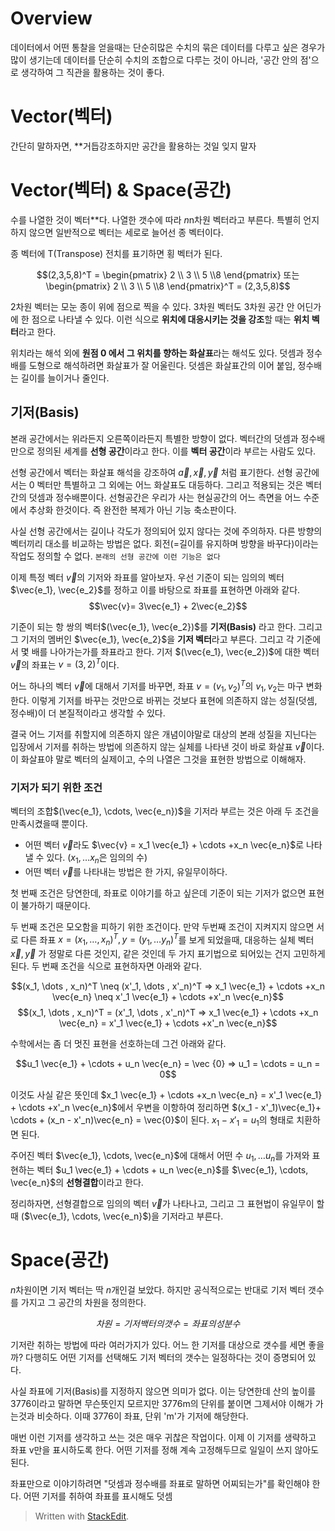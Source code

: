# Overview

데이터에서 어떤 통찰을 얻을때는 단순히많은 수치의 묶은 데이터를 다루고 싶은 경우가 많이 생기는데 데이터를 단순히 수치의 조합으로 다루는 것이 아니라, '공간 안의 점'으로 생각하여 그 직관을 활용하는 것이 좋다. 

# Vector(벡터)

간단히 말하자면, **거듭강조하지만 공간을 활용하는 것일 잊지 말자

# Vector(벡터) & Space(공간)

수를 나열한 것이 벡터**다. 나열한 갯수에 따라 $n$n차원 벡터라고 부른다. 특별히 언지하지 않으면 일반적으로 벡터는 세로로 늘어선 종 벡터이다. 

종 벡터에 T(Transpose) 전치를 표기하면 횡 벡터가 된다. 

$$(2,3,5,8)^T = \begin{pmatrix} 2  \\ 3 \\ 5 \\8 \end{pmatrix} 또는 \begin{pmatrix} 2  \\ 3 \\ 5 \\8 \end{pmatrix}^T = (2,3,5,8)$$

2차원 벡터는 모눈 종이 위에 점으로 찍을 수 있다. 3차원 벡터도 3차원 공간 안 어딘가에 한 점으로 나타낼 수 있다. 이런 식으로 **위치에 대응시키는 것을 강조**할 때는 **위치 벡터**라고 한다. 

위치라는 해석 외에 **원점 0 에서 그 위치를 향하는 화살표**라는 해석도 있다. 덧셈과 정수배를 도형으로 해석하려면 화살표가 잘 어울린다. 덧셈은 화살표간의 이어 붙임, 정수배는 길이를 늘이거나 줄인다. 

## 기저(Basis)

본래 공간에서는 위라든지 오른쪽이라든지 특별한 방향이 없다. 벡터간의 덧셈과 정수배만으로 정의된 세계를 **선형 공간**이라고 한다. 이를 **벡터 공간**이라 부르는 사람도 있다.
 
선형 공간에서 벡터는 화살표 해석을 강조하여 $\vec{a}, \vec{x}, \vec{y}$ 처럼 표기한다. 선형 공간에서는 0 벡터만 특별하고 그 외에는 어느 화살표도 대등하다. 그리고 적용되는 것은 벡터간의 덧셈과 정수배뿐이다. 선형공간은 우리가 사는 현실공간의 어느 측면을 어느 수준에서 추상화 한것이다. 즉 완전한 복제가 아닌 기능 축소판이다. 

사실 선형 공간에서는 길이나 각도가 정의되어 있지 않다는 것에 주의하자. 다른 방향의 벡터끼리 대소를 비교하는 방법은 없다. 회전(=길이를 유지하며 방향을 바꾸다)이라는 작업도 정의할 수 없다. `본래의 선형 공간에 이런 기능은 없다`

이제 특정 벡터 $\vec{v}$의 기저와 좌표를 알아보자. 우선 기준이 되는 임의의 벡터 $\vec{e_1}, \vec{e_2}$를 정하고 이를 바탕으로 좌표를 표현하면 아래와 같다.
$$\vec{v}= 3\vec{e_1} + 2\vec{e_2}$$

기준이 되는 항 쌍의 벡터$(\vec{e_1}, \vec{e_2})$를 **기저(Basis)** 라고 한다. 그리고 그 기저의 멤버인 $\vec{e_1}, \vec{e_2}$을 **기저 벡터**라고 부른다. 
그리고 각 기준에서 몇 배를 나아가는가를 좌표라고 한다. 기저 $(\vec{e_1}, \vec{e_2})$에 대한 벡터 $\vec{v}$의 좌표는 $v = (3, 2)^T$이다. 

어느 하나의 벡터 $\vec{v}$에 대해서 기저를 바꾸면, 좌표 $v = (v_1, v_2)^T$의 $v_1, v_2$는 마구 변화한다. 이렇게 기저를 바꾸는 것만으로 바뀌는 것보다 표현에 의존하지 않는 성질(덧셈, 정수배)이 더 본질적이라고 생각할 수 있다. 

결국 어느 기저를 취할지에 의존하지 않은 개념이야말로 대상의 본래 성질을 지닌다는 입장에서 기저를 취하는 방법에 의존하지 않는 실체를 나타낸 것이 바로 화살표 $\vec{v}$이다. 이 화살표야 말로 벡터의 실제이고, 수의 나열은 그것을 표현한 방법으로 이해해자. 

### 기저가 되기 위한 조건

벡터의 조합$(\vec{e_1}, \cdots, \vec{e_n})$을 기저라 부르는 것은 아래 두 조건을 만족시켰을때 뿐이다. 

* 어떤 벡터 $\vec{v}$라도 $\vec{v} = x_1 \vec{e_1} + \cdots +x_n \vec{e_n}$로 나타낼 수 있다. ($x_1, \dots x_n$은 임의의 수)
* 어떤 벡터 $\vec{v}$를 나타내는 방법은 한 가지, 유일무이하다.

첫 번째 조건은 당연한데, 좌표로 이야기를 하고 싶은데 기준이 되는 기저가 없으면 표현이 불가하기 때문이다. 

두 번째 조건은 모오함을 피하기 위한 조건이다. 만약 두번째 조건이 지켜지지 않으면 서로 다른 좌표 $x= (x_1, \dots , x_n)^T, y = (y_1, \dots y_n)^T$를 보게 되었을때, 대응하는 실체 벡터 $\vec{x}, \vec{y}$ 가 정말로 다른 것인지, 같은 것인데 두 가지 표기법으로 되어있는 건지 고민하게 된다. 두 번째 조건을 식으로 표현하자면 아래와 같다.

$$(x_1, \dots , x_n)^T \neq (x'_1, \dots , x'_n)^T => x_1 \vec{e_1} + \cdots 
+x_n \vec{e_n} \neq x'_1 \vec{e_1} + \cdots +x'_n \vec{e_n}$$$$(x_1, \dots , x_n)^T  = (x'_1, \dots , x'_n)^T => x_1 \vec{e_1} + \cdots 
+x_n \vec{e_n} = x'_1 \vec{e_1} + \cdots +x'_n \vec{e_n}$$ 

수학에서는 좀 더 멋진 표현을 선호하는데 그건 아래와 같다. 

$$u_1 \vec{e_1} + \cdots + u_n \vec{e_n} = \vec {0} => u_1 = \cdots = u_n = 0$$ 

이것도 사실 같은 뜻인데 $x_1 \vec{e_1} + \cdots 
+x_n \vec{e_n} = x'_1 \vec{e_1} + \cdots +x'_n \vec{e_n}$에서 우변을 이항하여 정리하면 $(x_1 - x'_1)\vec{e_1}+ \cdots + (x_n - x'_n)\vec{e_n} = \vec{0}$이 된다. $x_1 - x'_1 =u_1$의 형태로 치환하면 된다. 

주어진 벡터 $\vec{e_1}, \cdots, \vec{e_n}$에 대해서 어떤 수 $u_1, \dots u_n$를 가져와 표현하는 벡터 $u_1 \vec{e_1} + \cdots + u_n \vec{e_n}$를  $\vec{e_1}, \cdots, \vec{e_n}$의 **선형결합**이라고 한다. 

정리하자면, 선형결합으로 임의의 벡터 $\vec{v}$가 나타나고, 그리고 그 표현법이 유일무이 할때 ($\vec{e_1}, \cdots, \vec{e_n}$)을 기저라고 부른다. 

# Space(공간)

$n$차원이면 기저 벡터는 딱 $n$개인걸 보았다. 하지만 공식적으로는 반대로 기저 벡터 갯수를 가지고 그 공간의 차원을 정의한다. 

$$차원 = 기저 백터의 갯수 = 좌표의 성분수$$

기저란 취하는 방법에 따라 여러가지가 있다. 어느 한 기저를 대상으로 갯수를 세면 좋을까? 다행히도 어떤 기저를 선택해도 기저 벡터의 갯수는 일정하다는 것이 증명되어 있다. 

사실 좌표에 기저(Basis)를 지정하지 않으면 의미가 없다. 이는 당연한데 산의 높이를 3776이라고 말하면 무슨뜻인지 모르지만 3776m의 단위를 붙이면 그제서야 이해가 가는것과 비슷하다. 이때 3776이 좌표, 단위 'm'가 기저에 해당한다. 

매번 이런 기저를 생각하고 쓰는 것은 매우 귀찮은 작업이다. 이제 이 기저를 생략하고 좌표 v만을 표시하도록 한다. 어떤 기저를 정해 계속 고정해두므로 일일이 쓰지 않아도 된다. 

좌표만으로 이야기하려면 "덧셈과 정수배를 좌표로 말하면 어찌되는가"를 확인해야 한다. 어떤 기저를 취하여 좌표를 표시해도 덧셈








> Written with [StackEdit](https://stackedit.io/).
<!--stackedit_data:
eyJoaXN0b3J5IjpbNzA4NjQzNTcyLC01ODI4ODg2MTQsLTg4NT
M1ODI1MiwtMjY3ODM4MjAwLC0xMDAzMjM4NzMsNzU5OTQzNTcy
LC0xNjg3NDUwMTYyLC0zMjM3ODgwMDEsMTQ1Mjg5NzIzMiwtMj
EyODQyNjA3MSwtMTI5MDE3NDQ4OCw2MzMyMjE2MTYsMTk4MTIz
OTcxNSwtMTY2NDM0NTAxNywtNDc0NTY3NjAyLDE5NjEyMTY0NT
UsLTE4MTg0ODgwNzgsMTEyMzcwMzMxLDE1MzYzMjYyNzYsLTEz
MDYwODIyODJdfQ==
-->
